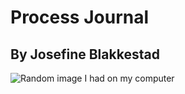 # Process Journal #
## By Josefine Blakkestad ##

![Random image I had on my computer](IMG_2737.CR2)